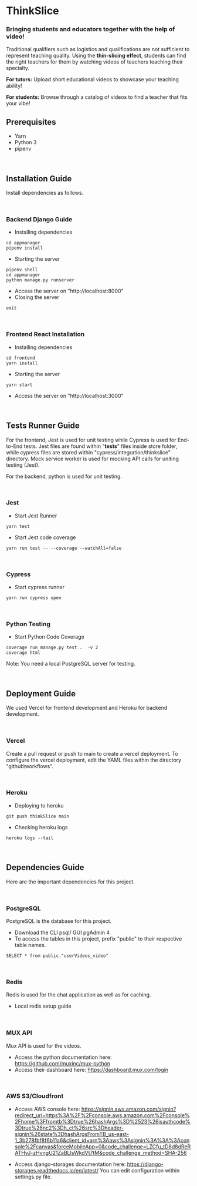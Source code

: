 # ThinkSlice

### Bringing students and educators together with the help of video! 
Traditional qualifiers such as logistics and qualifications are not sufficient to represent teaching quality. Using the **thin-slicing effect**, students can find the right teachers for them by watching videos of teachers teaching their specialty.

**For tutors:** Upload short educational videos to showcase your teaching ability!

**For students:** Browse through a catalog of videos to find a teacher that fits your vibe!

## Prerequisites
- Yarn
- Python 3
- pipenv

&nbsp;
## Installation Guide
Install dependencies as follows.

&nbsp;
### Backend Django Guide
- Installing dependencies
```
cd appmanager
pipenv install
```
- Starting the server
```
pipenv shell
cd appmanager
python manage.py runserver
```
- Access the server on "http://localhost:8000"
- Closing the server 
```
exit
```
&nbsp;
### Frontend React Installation
- Installing dependencies
```
cd frontend
yarn install
```
- Starting the server
```
yarn start
```
- Access the server on "http://localhost:3000"

&nbsp;
## Tests Runner Guide
For the frontend, Jest is used for unit testing while Cypress is used for End-to-End tests. Jest files are found within "__tests__" files inside store folder, while cypress files are stored within "cypress/integration/thinkslice" directory. Mock service worker is used for mocking API calls for uniting testing (Jest).

For the backend, python is used for unit testing.

&nbsp;
### Jest
- Start Jest Runner
```
yarn test
```
- Start Jest code coverage
```
yarn run test -- --coverage --watchAll=false
```
&nbsp;
### Cypress
- Start cypress runner
```
yarn run cypress open
```
&nbsp;
### Python Testing
- Start Python Code Coverage
```
coverage run manage.py test .  -v 2
coverage html
```
Note: You need a local PostgreSQL server for testing.

&nbsp;
## Deployment Guide
We used Vercel for frontend development and Heroku for backend development.

&nbsp;
### Vercel
Create a pull request or push to main to create a vercel deployment. To configure the vercel deployment, edit the YAML files within the directory "github\workflows".

&nbsp;
### Heroku
- Deploying to heroku
```
git push thinkSlice main
```
- Checking heroku logs
```
heroku logs --tail
```
&nbsp;

## Dependencies Guide
Here are the important dependencies for this project.

&nbsp;
### PostgreSQL
PostgreSQL is the database for this project.
- Download the CLI psql/ GUI pgAdmin 4
- To access the tables in this project, prefix "public" to their respective table names. 
```
SELECT * from public."userVideos_video"
```

&nbsp;
### Redis
Redis is used for the chat application as well as for caching.
- Local redis setup guide

&nbsp; 
### MUX API
Mux API is used for the videos. 
- Access the python documentation here: https://github.com/muxinc/mux-python
- Access their dashboard here: https://dashboard.mux.com/login

&nbsp;
### AWS S3/Cloudfront
- Access AWS console here: https://signin.aws.amazon.com/signin?redirect_uri=https%3A%2F%2Fconsole.aws.amazon.com%2Fconsole%2Fhome%3Ffromtb%3Dtrue%26hashArgs%3D%2523%26isauthcode%3Dtrue%26nc2%3Dh_ct%26src%3Dheader-signin%26state%3DhashArgsFromTB_us-east-1_3b278fbf8f6b11a6&client_id=arn%3Aaws%3Asignin%3A%3A%3Aconsole%2Fcanvas&forceMobileApp=0&code_challenge=LZCfu_tD8d8dReRATHvJ-zHvngU21ZaBLlsWkdVt7tM&code_challenge_method=SHA-256

- Access django-storages documentation here: https://django-storages.readthedocs.io/en/latest/
You can edit configuration within settings.py file.

&nbsp;
